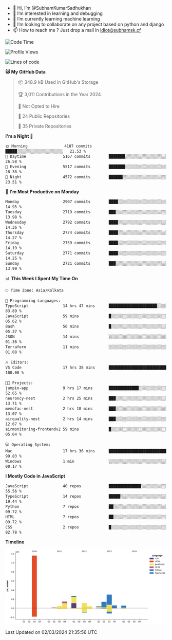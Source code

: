 - 👋 Hi, I’m @SubhamKumarSadhukhan
- 👀 I’m interested in learning and debugging
- 🌱 I’m currently learning machine learning
- 💞️ I’m looking to collaborate on any project based on python and django
- 📫 How to reach me ?
      Just drop a mail in idiot@subhamsk.cf

<!---
SubhamKumarSadhukhan/SubhamKumarSadhukhan is a ✨ special ✨ repository because its `README.md` (this file) appears on your GitHub profile.
You can click the Preview link to take a look at your changes.
--->


<!--START_SECTION:waka-->
![Code Time](http://img.shields.io/badge/Code%20Time-1%2C975%20hrs%2031%20mins-blue)

![Profile Views](http://img.shields.io/badge/Profile%20Views-29-blue)

![Lines of code](https://img.shields.io/badge/From%20Hello%20World%20I%27ve%20Written-2.4%20million%20lines%20of%20code-blue)

**🐱 My GitHub Data** 

> 📦 348.9 kB Used in GitHub's Storage 
 > 
> 🏆 3,011 Contributions in the Year 2024
 > 
> 🚫 Not Opted to Hire
 > 
> 📜 24 Public Repositories 
 > 
> 🔑 35 Private Repositories 
 > 
**I'm a Night 🦉** 

```text
🌞 Morning                4187 commits        █████░░░░░░░░░░░░░░░░░░░░   21.53 % 
🌆 Daytime                5167 commits        ███████░░░░░░░░░░░░░░░░░░   26.58 % 
🌃 Evening                5517 commits        ███████░░░░░░░░░░░░░░░░░░   28.38 % 
🌙 Night                  4572 commits        ██████░░░░░░░░░░░░░░░░░░░   23.51 % 
```
📅 **I'm Most Productive on Monday** 

```text
Monday                   2907 commits        ████░░░░░░░░░░░░░░░░░░░░░   14.95 % 
Tuesday                  2719 commits        ███░░░░░░░░░░░░░░░░░░░░░░   13.98 % 
Wednesday                2792 commits        ████░░░░░░░░░░░░░░░░░░░░░   14.36 % 
Thursday                 2774 commits        ████░░░░░░░░░░░░░░░░░░░░░   14.27 % 
Friday                   2759 commits        ████░░░░░░░░░░░░░░░░░░░░░   14.19 % 
Saturday                 2771 commits        ████░░░░░░░░░░░░░░░░░░░░░   14.25 % 
Sunday                   2721 commits        ███░░░░░░░░░░░░░░░░░░░░░░   13.99 % 
```


📊 **This Week I Spent My Time On** 

```text
🕑︎ Time Zone: Asia/Kolkata

💬 Programming Languages: 
TypeScript               14 hrs 47 mins      █████████████████████░░░░   83.89 % 
JavaScript               59 mins             █░░░░░░░░░░░░░░░░░░░░░░░░   05.62 % 
Bash                     56 mins             █░░░░░░░░░░░░░░░░░░░░░░░░   05.37 % 
JSON                     14 mins             ░░░░░░░░░░░░░░░░░░░░░░░░░   01.36 % 
Terraform                11 mins             ░░░░░░░░░░░░░░░░░░░░░░░░░   01.08 % 

🔥 Editors: 
VS Code                  17 hrs 38 mins      █████████████████████████   100.00 % 

🐱‍💻 Projects: 
jumpin-app               9 hrs 17 mins       █████████████░░░░░░░░░░░░   52.65 % 
neuroncy-nest            2 hrs 25 mins       ███░░░░░░░░░░░░░░░░░░░░░░   13.71 % 
memofac-nest             2 hrs 18 mins       ███░░░░░░░░░░░░░░░░░░░░░░   13.07 % 
airquality-nest          2 hrs 14 mins       ███░░░░░░░░░░░░░░░░░░░░░░   12.67 % 
airmonitoring-frontendv2 59 mins             █░░░░░░░░░░░░░░░░░░░░░░░░   05.64 % 

💻 Operating System: 
Mac                      17 hrs 36 mins      █████████████████████████   99.83 % 
Windows                  1 min               ░░░░░░░░░░░░░░░░░░░░░░░░░   00.17 % 
```

**I Mostly Code in JavaScript** 

```text
JavaScript               40 repos            ██████████████░░░░░░░░░░░   55.56 % 
TypeScript               14 repos            █████░░░░░░░░░░░░░░░░░░░░   19.44 % 
Python                   7 repos             ██░░░░░░░░░░░░░░░░░░░░░░░   09.72 % 
HTML                     7 repos             ██░░░░░░░░░░░░░░░░░░░░░░░   09.72 % 
CSS                      2 repos             █░░░░░░░░░░░░░░░░░░░░░░░░   02.78 % 
```



**Timeline**

![Lines of Code chart](https://raw.githubusercontent.com/SubhamKumarSadhukhan/SubhamKumarSadhukhan/main/assets/bar_graph.png)


 Last Updated on 02/03/2024 21:35:56 UTC
<!--END_SECTION:waka-->
